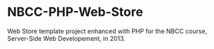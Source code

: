 # NBCC-PHP-Web-Store
Web Store template project enhanced with PHP for the NBCC course, Server-Side Web Developement, in 2013.
